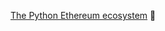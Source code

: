 [The Python Ethereum ecosystem](https://medium.com/@pipermerriam/the-python-ethereum-ecosystem-101bd9ba4de7) :rocket:
